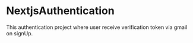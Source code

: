 # NextjsAuthentication
This authentication project where user  receive verification token via gmail on signUp.
